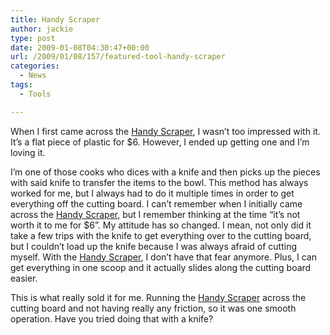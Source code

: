 ```yaml
---
title: Handy Scraper
author: jackie
type: post
date: 2009-01-08T04:30:47+00:00
url: /2009/01/08/157/featured-tool-handy-scraper
categories:
  - News
tags:
  - Tools

---
```

When I first came across the [Handy Scraper][1], I wasn&#8217;t too impressed with it. It&#8217;s a flat piece of plastic for $6. However, I ended up getting one and I&#8217;m loving it.

I&#8217;m one of those cooks who dices with a knife and then picks up the pieces with said knife to transfer the items to the bowl. This method has always worked for me, but I always had to do it multiple times in order to get everything off the cutting board. I can&#8217;t remember when I initially came across the [Handy Scraper][1], but I remember thinking at the time &#8220;it&#8217;s not worth it to me for $6&#8221;. My attitude has so changed. I mean, not only did it take a few trips with the knife to get everything over to the cutting board, but I couldn&#8217;t load up the knife because I was always afraid of cutting myself. With the [Handy Scraper][1], I don&#8217;t have that fear anymore. Plus, I can get everything in one scoop and it actually slides along the cutting board easier.

This is what really sold it for me. Running the [Handy Scraper][1] across the cutting board and not having really any friction, so it was one smooth operation. Have you tried doing that with a knife?

 [1]: http://www.amazon.com/gp/product/B00004OCNJ?ie=UTF8&tag=opensourcecook-20&linkCode=xm2&camp=1789&creativeASIN=B00004OCNJ